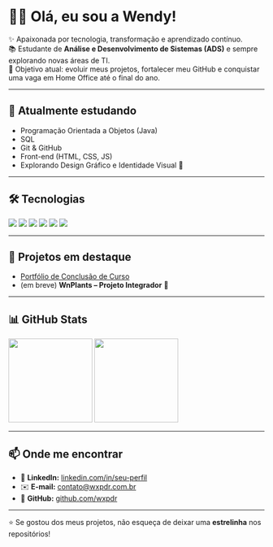 # 👩‍💻 Olá, eu sou a Wendy!  

✨ Apaixonada por tecnologia, transformação e aprendizado contínuo.  
📚 Estudante de **Análise e Desenvolvimento de Sistemas (ADS)** e sempre explorando novas áreas de TI.  
🎯 Objetivo atual: evoluir meus projetos, fortalecer meu GitHub e conquistar uma vaga em Home Office até o final do ano.  

---

## 🚀 Atualmente estudando
- Programação Orientada a Objetos (Java)  
- SQL 
- Git & GitHub  
- Front-end (HTML, CSS, JS)  
- Explorando Design Gráfico e Identidade Visual 🎨  

---

## 🛠 Tecnologias

<p align="left">
  <img src="https://img.shields.io/badge/HTML5-E34F26?style=for-the-badge&logo=html5&logoColor=white"/>
  <img src="https://img.shields.io/badge/CSS3-1572B6?style=for-the-badge&logo=css3&logoColor=white"/>
  <img src="https://img.shields.io/badge/Java-ED8B00?style=for-the-badge&logo=java&logoColor=white"/>
  <img src="https://img.shields.io/badge/MySQL-005C84?style=for-the-badge&logo=mysql&logoColor=white"/>
  <img src="https://img.shields.io/badge/Git-F05032?style=for-the-badge&logo=git&logoColor=white"/>
  <img src="https://img.shields.io/badge/GitHub-181717?style=for-the-badge&logo=github&logoColor=white"/>
</p>


---

## 🌱 Projetos em destaque
- [Portfólio de Conclusão de Curso](https://github.com/wxpdr/portfolio)  
- (em breve) **WnPlants – Projeto Integrador** 🌿  

---

## 📊 GitHub Stats

<p align="left">
  <img src="https://github-readme-stats.vercel.app/api?username=wxpdr&show_icons=true&theme=radical" height="165"/>
  <img src="https://github-readme-stats.vercel.app/api/top-langs/?username=wxpdr&layout=compact&theme=radical" height="165"/>
</p>

---

## 📫 Onde me encontrar

- 💼 **LinkedIn:** [linkedin.com/in/seu-perfil](https://www.linkedin.com/in/wendy-pedrosa)  
- ✉️ **E-mail:** [contato@wxpdr.com.br](mailto:contato@wxpdr.com.br)  
- 🐙 **GitHub:** [github.com/wxpdr](https://github.com/wxpdr)



---

⭐ Se gostou dos meus projetos, não esqueça de deixar uma **estrelinha** nos repositórios!
